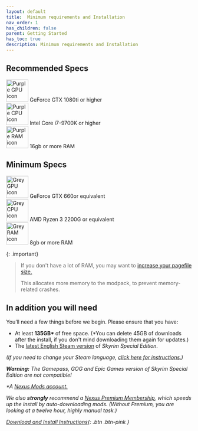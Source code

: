 ```yaml
---
layout: default
title:  Minimum requirements and Installation
nav_order: 1
has_children: false
parent: Getting Started
has_toc: true
description: Minimum requirements and Installation
---
```


## Recommended Specs

<div>
<img src="https://uploads-ssl.webflow.com/619450a087513368f47876f8/61c014948752dd058f207c8a_gpu_purple.svg" loading="lazy" alt="Purple GPU icon" width="60">   GeForce GTX 1080ti or higher <br>
<img src="https://uploads-ssl.webflow.com/619450a087513368f47876f8/61c01494b4e7123538f73c9e_cpu_purple.svg" loading="lazy" alt="Purple CPU icon" width="60">   Intel Core i7-9700K or higher<br>
<img src="https://uploads-ssl.webflow.com/619450a087513368f47876f8/61c014940248ef28abf69c8f_ram_purple.svg" loading="lazy" alt="Purple RAM icon" width="60">   16gb or more RAM<br>
</div>


## Minimum Specs

<div>
<img src="https://uploads-ssl.webflow.com/619450a087513368f47876f8/61c0170758ac7f75119b40ca_gpu_gray.svg" loading="lazy" alt="Grey GPU icon" width="60">   GeForce GTX 660or equivalent<br>
<img src="https://uploads-ssl.webflow.com/619450a087513368f47876f8/61c01707ce98a3d2c755499f_cpu_gray.svg" loading="lazy" alt="Grey CPU icon" width="60">   AMD Ryzen 3 2200G or equivalent<br>
<img src="https://uploads-ssl.webflow.com/619450a087513368f47876f8/61c0170758ac7ffc499b40cb_ram_gray.svg" loading="lazy" alt="Grey RAM icon" width="60">   8gb or more RAM<br>
</div>

{: .important}
>If you don't have a lot of&nbsp;RAM, you may want to <a href="../2-RecommendedReading/1-BeforeYouBegin.html#page-files" target="_blank">increase your pagefile size.</a>
>
> This allocates more memory to the modpack, to prevent memory-related crashes.


## In addition you will need 

You’ll need a few things before we begin. Please ensure that you have:

* At least <strong>135GB* </strong>of free space. (*You can delete 45GB of downloads after the install, if you don't mind downloading them again for updates.)
* The <a href="https://store.steampowered.com/app/489830/The_Elder_Scrolls_V_Skyrim_Special_Edition/" target="_blank" class="link-10 swi">latest English Steam version</a> of <em>Skyrim Special Edition.
 
(If you need to change your Steam language, <a href="https://imgur.com/PwCNDF5" target="_blank" class="link-41">click here for instructions.</a>)

<strong class="bold-text">Warning:</strong> The Gamepass, GOG and Epic Games version of <em>Skyrim Special Edition </em>are not compatible!

*A&nbsp;<a href="https://users.nexusmods.com/register" target="_blank" class="link-13">Nexus Mods account.</a>

We also **strongly** recommend a <a href="https://users.nexusmods.com/account/billing" target="_blank" class="link-9">Nexus Premium Membership</a>, which speeds up the install by auto-downloading mods. (Without Premium, you are looking at a twelve hour, highly manual task.)

[Download and Install Instructions](https://www.wildlandermod.com/download){: .btn .btn-pink }







